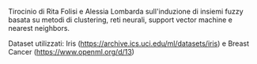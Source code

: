 Tirocinio di Rita Folisi e Alessia Lombarda sull'induzione di insiemi fuzzy basata su metodi di clustering, reti neurali, support vector machine e nearest neighbors. 

Dataset utilizzati: Iris (https://archive.ics.uci.edu/ml/datasets/iris) e Breast Cancer (https://www.openml.org/d/13)
